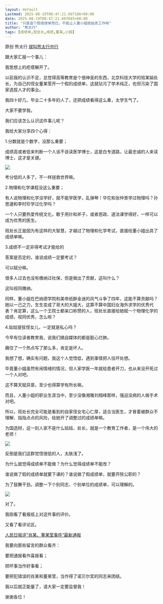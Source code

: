 ```yaml
---
layout: default
Lastmod: 2025-08-19T00:47:21.697186+00:00
date: 2025-08-19T00:47:21.697045+00:00
title: "只是造个假成绩单而已，不能让人董小姐她姑丢工作嘛"
author: "熊太行"
tags: [成绩单,班处长,成绩,董某,小姐]
---
```


原创 熊太行 [就叫熊太行也行](javascript:void(0);)

跟大家汇报一个事儿：

我思想上的疙瘩解开了。

以前我的认识不足，总觉得高等教育是个很神圣的东西，北京科技大学的班某娟处长，为自己的侄女董某莹开一个假的成绩单，这就玷污了学术纯正，也但污染了国家选拔人才的事业。

我四十好几、毕业二十多年的人了，还把成绩看得这么重，太学生气了。

大家不要学我。

我们应该怎么认识这件事儿呢？

我给大家分享四个心得：

1.分数就是个数字，没那么重要；

成绩高或者低来判断一个人该不该读医学博士，这是白专道路，让最忠诚的人来读博士，这才是关键。

![](https://images.weserv.nl/?url=https%3A//mmbiz.qpic.cn/mmbiz_jpg/EOONRlAx1VXU2UT3MWB8W3q9YBXAO3TRKEmWIXuwqJYLk5icZ4tHnvxVljVGeoYFqMwXUQY3icsicKanHlOELypgw/640%3Fwx_fmt%3Djpeg%26from%3Dappmsg)

考分低的人多了，不一样拯救世界嘛。

2.物理和化学课程没这么重要；

有人说物理和化学没学好，就不能学医学，乱弹琴！华佗和张仲景学过物理吗？孙思邈和李时珍学过化学吗？

一个人只要热爱传统文化，敢于用针和斧子，或者思政、道法课学得好，一样可以成为优秀的医生。

班处长正是因为有这样的大智慧，才越过了物理和化学考试，直接给董小姐出具了成绩单嘛。

3.成绩不一定非得考试才能给的

答案是否定的，谁说成绩一定要考试？

可以赋分嘛。

很多人过去也没有缴纳过社保，但是做出了贡献，这叫什么？

这叫视同缴纳。

同样，董小姐在巴纳德学院和美帝纸醉金迷的风气斗争了四年，这能不算贡献吗？她以一己之力，生生变成了哥大的大姐大，这算不算中国妇女海外求学的优秀代表？肯定算，这么一个王院士都亲口称赞的人，班处长直接给她赋一个物理化学的成绩，视同优秀，怎么啦？

4.姑姑提拔侄女儿，一定就是私心吗？

今早有位读者教育我，说我们搞自媒体的都是脏心烂肺。

薅住了一个热点写了那么多，肯定是坏人。

我想了想，确实有问题，我这个人觉悟低，遇到事情把人往坏处想。

毕竟董小姐虽然有闹情绪的情况，但人家学医一年就给患者开刀，也从来没开死过一个人对吧。

这不算天赋异禀，至少也得算学有所长嘛。

而且，人董小姐的职业生涯当中，至少没像湘雅刘翔峰那样，强迫没病的人做手术对吧。

所以，班处长完全可能是看到的自家侄女宅心仁厚，适合当医生，才冒着被群众不理解、指指点点的风险，给她开了调整过的成绩单嘛。

为国选材，这一刻人家不是什么姑姑、处长，就是一个教育工作者，是一个伟大的老师！

![](https://images.weserv.nl/?url=https%3A//mmbiz.qpic.cn/mmbiz_jpg/EOONRlAx1VXU2UT3MWB8W3q9YBXAO3TRTdFqib1jdyTM8RLrjpUr188sCRRl9iaLUiam4bJCBeNF4UibibPKuMVttKA/640%3Fwx_fmt%3Djpeg%26from%3Dappmsg)

反倒是我们这群觉悟很低的人，太肤浅了。

为什么就觉得成绩单不能做？为什么觉得成绩单不能改？

谁说做了假的成绩单就要下课的？谁说做了假成绩单，就要开除公职的？

为了鼓舞干劲，调整一下个别同志、个别单位的成绩单，可以理解的。

![](https://images.weserv.nl/?url=https%3A//mmbiz.qpic.cn/mmbiz_jpg/EOONRlAx1VXU2UT3MWB8W3q9YBXAO3TRzGTaof1wAFUZWGKHOjBM7PlZoIricqEuA0MQ1tbqPr4yRb7kctmbv2w/640%3Fwx_fmt%3Djpeg%26from%3Dappmsg)

对了。

我刚看了看报纸上对这件事的评价。

又看了看评论区。

[人民日报评“肖某、董某莹事件”最新通报](https://mp.weixin.qq.com/s?__biz=MjM5MjAxNDM4MA==&mid=2666964208&idx=1&sn=53e29fd096fdcadd21ecbb69bd555988&scene=21#wechat_redirect)

我要向那些留言的群众看齐：

要把通报看作喜报看；

把坏事当作好事看；

要把犯错误的肖某和董某莹，当作得了诺贝尔奖的同志来团结。

我以后就正能量了，请大家一定要监督我！

谢谢各位！

